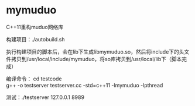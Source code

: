 # mymuduo
C++11重构muduo网络库

构建项目：./autobuild.sh<br>

执行构建项目的脚本后，会在lib下生成libmymuduo.so，然后将include下的头文件拷贝到/usr/local/include/mymuduo，将so库拷贝到/usr/local/lib下（脚本完成）<br>

编译命令：
cd testcode<br>
g++ -o testserver testserver.cc -std=c++11 -lmymuduo -lpthread<br>

测试：./testserver 127.0.0.1 8989
